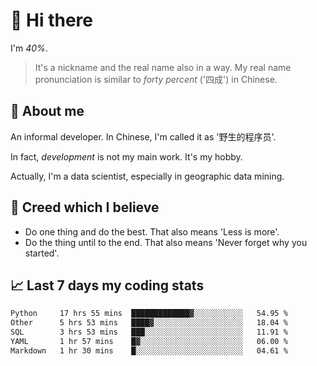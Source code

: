 # 👋 Hi there

I'm *40%*.

> It's a nickname and the real name also in a way.
> My real name pronunciation is similar to *forty percent* ('四成') in Chinese.

## :speech_balloon: About me

An informal developer. In Chinese, I'm called it as '野生的程序员'.

In fact, _development_ is not my main work. It's my hobby.

Actually, I'm a data scientist, especially in geographic data mining.

## :see_no_evil: Creed which I believe

- Do one thing and do the best. That also means 'Less is more'.
- Do the thing until to the end. That also means 'Never forget why you started'.

## :chart_with_upwards_trend: Last 7 days my coding stats

<!--START_SECTION:waka-->

```txt
Python     17 hrs 55 mins  █████████████▓░░░░░░░░░░░   54.95 %
Other      5 hrs 53 mins   ████▓░░░░░░░░░░░░░░░░░░░░   18.04 %
SQL        3 hrs 53 mins   ███░░░░░░░░░░░░░░░░░░░░░░   11.91 %
YAML       1 hr 57 mins    █▓░░░░░░░░░░░░░░░░░░░░░░░   06.00 %
Markdown   1 hr 30 mins    █░░░░░░░░░░░░░░░░░░░░░░░░   04.61 %
```

<!--END_SECTION:waka-->
